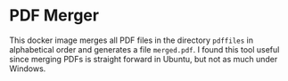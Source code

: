 # PDF Merger
This docker image merges all PDF files in the directory `pdffiles` in alphabetical order and generates a file `merged.pdf`. I found this tool useful since merging PDFs is straight forward in Ubuntu, but not as much under Windows.
